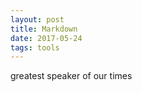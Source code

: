 ```yaml
---
layout: post
title: Markdown
date: 2017-05-24 
tags: tools    
---
```


greatest speaker of our times